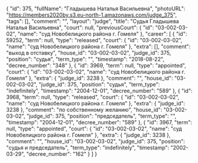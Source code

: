 {
    "id": 375,
    "fullName": "Гладышева Наталья Васильевна",
    "photoURL": "https://members2020by.s3.eu-north-1.amazonaws.com/judge_375",
    "tags": [],
    "comment": "",
    "layout": "judge",
    "title": "Судья Гладышева Наталья Васильевна",
    "court": null,
    "previousCourt": {
        "id": "03-002-03-02",
        "name": "суд Новобелицкого района г. Гомеля"
    },
    "career": [
        {
            "id": 59252,
            "term": null,
            "type": "released",
            "court": {
                "id": "03-002-03-02",
                "name": "суд Новобелицкого района г. Гомеля"
            },
            "extra": [],
            "comment": "выход в отставку",
            "house_id": "03-002-03-02",
            "judge_id": 375,
            "position": "судья",
            "term_type": "",
            "timestamp": "2018-08-22",
            "decree_number": "348"
        },
        {
            "id": 3969,
            "term": null,
            "type": "appointed",
            "court": {
                "id": "03-002-03-02",
                "name": "суд Новобелицкого района г. Гомеля"
            },
            "extra": {
                "judge_id": 3238
            },
            "comment": "",
            "house_id": "03-002-03-02",
            "judge_id": 375,
            "position": "судья",
            "term_type": "indefinitely",
            "timestamp": "2004-12-01",
            "decree_number": "589"
        },
        {
            "id": 3968,
            "term": null,
            "type": "released",
            "court": {
                "id": "03-002-03-02",
                "name": "суд Новобелицкого района г. Гомеля"
            },
            "extra": {
                "judge_id": 3238
            },
            "comment": "по собственному желанию",
            "house_id": "03-002-03-02",
            "judge_id": 375,
            "position": "председатель",
            "term_type": "",
            "timestamp": "2004-12-01",
            "decree_number": "589"
        },
        {
            "id": 3967,
            "term": null,
            "type": "appointed",
            "court": {
                "id": "03-002-03-02",
                "name": "суд Новобелицкого района г. Гомеля"
            },
            "extra": {
                "judge_id": 3238
            },
            "comment": "",
            "house_id": "03-002-03-02",
            "judge_id": 375,
            "position": "судья и председатель",
            "term_type": "indefinitely",
            "timestamp": "2002-03-29",
            "decree_number": "162"
        }
    ]
}